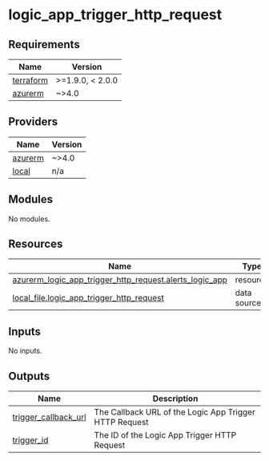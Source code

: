 # logic_app_trigger_http_request

<!-- BEGINNING OF PRE-COMMIT-TERRAFORM DOCS HOOK -->
## Requirements

| Name | Version |
|------|---------|
| <a name="requirement_terraform"></a> [terraform](#requirement\_terraform) | >=1.9.0, < 2.0.0 |
| <a name="requirement_azurerm"></a> [azurerm](#requirement\_azurerm) | ~>4.0 |

## Providers

| Name | Version |
|------|---------|
| <a name="provider_azurerm"></a> [azurerm](#provider\_azurerm) | ~>4.0 |
| <a name="provider_local"></a> [local](#provider\_local) | n/a |

## Modules

No modules.

## Resources

| Name | Type |
|------|------|
| [azurerm_logic_app_trigger_http_request.alerts_logic_app](https://registry.terraform.io/providers/hashicorp/azurerm/latest/docs/resources/logic_app_trigger_http_request) | resource |
| [local_file.logic_app_trigger_http_request](https://registry.terraform.io/providers/hashicorp/local/latest/docs/data-sources/file) | data source |

## Inputs

No inputs.

## Outputs

| Name | Description |
|------|-------------|
| <a name="output_trigger_callback_url"></a> [trigger\_callback\_url](#output\_trigger\_callback\_url) | The Callback URL of the Logic App Trigger HTTP Request |
| <a name="output_trigger_id"></a> [trigger\_id](#output\_trigger\_id) | The ID of the Logic App Trigger HTTP Request |
<!-- END OF PRE-COMMIT-TERRAFORM DOCS HOOK -->
